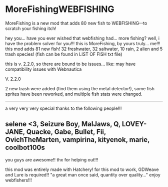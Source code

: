 # MoreFishingWEBFISHING
MoreFishing is a new mod that adds 80 new fish to WEBFISHING--to scratch your fishing itch!

hey you... have you ever wished that webfishing had... more fishing? well, i have the problem solver for you!!!
this is MoreFishing, by yours truly... me!!!
this mod adds 81 new fish! 32 freshwater, 32 saltwater, 10 rain, 2 alien and 5 trash species! (fish can be found in LIST OF FISH txt file)

this is v. 2.2.0, so there are bound to be issues... like:
may have compatibility issues with Webnautica

V. 2.2.0

2 new trash were added (find them using the metal detector!), some fish sprites have been reworked, and multiple fish stats were changed.

-----
a very very very special thanks to the following people!!!

selene <3,
Seizure Boy,
MalJaws,
Q,
LOVEY-JANE,
Quacke,
Gabe,
Bullet,
Fii,
OvichTheMarten,
vampirina,
kityenok,
marie,
coolbot100s
-----
you guys are awesome!! thx for helping out!!!

this mod was entirely made with Hatchery!
for this mod to work, GDWeave and Lure is required!!
"a great man once said, quantity over quality..."
enjoy webfishers!!! 
